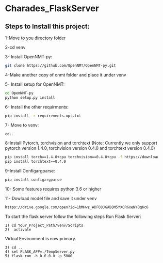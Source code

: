# Charades_FlaskServer

## Steps to Install this project:

1-Move to you directory folder


2-cd venv


3- Install OpenNMT-py:
```bash
git clone https://github.com/OpenNMT/OpenNMT-py.git 
```


4-Make another copy of onmt folder and place it under venv


5- Install setup for OpenNMT:
```bash
cd OpenNMT-py
python setup.py install
```



6- Install the other requirments:
```bash
pip install -r requirements.opt.txt
```

7- Move to venv:
```bash
cd..
```

8-Install Pytorch, torchvision and torchtext 
(Note: Currently we only support pytorch version 1.4.0, torchvision version 0.4.0 and torchtext version 0.4.0)
```bash
pip install torch==1.4.0+cpu torchvision==0.4.0+cpu -f https://download.pytorch.org/whl/torch_stable.html
pip install torchtext==0.4.0
```

9-Install Configargparse:
```bash
pip install configargparse
```

10- Some features requires python 3.6 or higher


11- Dowload model file and save it under venv
```bash
https://drive.google.com/open?id=1bMHwz_ADFO0JGAD8M5YXCRGxeNY8qKc6
```


To start the flask server follow the following steps
Run Flask Server:

	1) cd Your_Project_Path/venv/Scripts
	2)  activate

Virtual Environment is now primary.

	3) cd ..
	4) set FLASK_APP=./TempServer.py
	5) flask run -h 0.0.0.0 -p 5000
